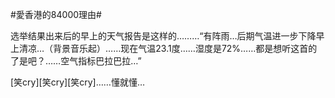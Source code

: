 #愛香港的84000理由#

选举结果出来后的早上的天气报告是这样的………“有阵雨…后期气温进一步下降早上清凉…（背景音乐起）……现在气温23.1度……湿度是72%……都是想听这首的了是吧？……空气指标巴拉巴拉…”

[笑cry][笑cry][笑cry]……懂就懂…
